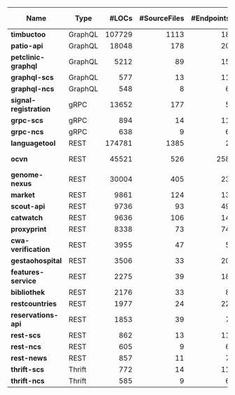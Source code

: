 |Name|Type|#LOCs|#SourceFiles|#Endpoints|Language(s)|Runtime|Build Tool|Database(s)|
|----|----|----:|-----------:|---------:|-----------|-------|----------|-----------|
|__timbuctoo__|GraphQL|107729|1113|18|Java|JDK 11|Maven|Neo4j|
|__patio-api__|GraphQL|18048|178|20|Java|JDK 11|Gradle|PostgreSQL|
|__petclinic-graphql__|GraphQL|5212|89|15|Java|JDK 8|Maven|PostgreSQL|
|__graphql-scs__|GraphQL|577|13|11|Kotlin|JDK 8|Maven||
|__graphql-ncs__|GraphQL|548|8|6|Kotlin|JDK 8|Maven||
|__signal-registration__|gRPC|13652|177|5|Java|JDK 17|Maven||
|__grpc-scs__|gRPC|894|14|11|Java|JDK 8|Maven||
|__grpc-ncs__|gRPC|638|9|6|Java|JDK 8|Maven||
|__languagetool__|REST|174781|1385|2|Java|JDK 8|Maven||
|__ocvn__|REST|45521|526|258|Java|JDK 8|Maven|H2, MongoDB|
|__genome-nexus__|REST|30004|405|23|Java|JDK 8|Maven|MongoDB|
|__market__|REST|9861|124|13|Java|JDK 11|Maven|H2|
|__scout-api__|REST|9736|93|49|Java|JDK 8|Maven|H2|
|__catwatch__|REST|9636|106|14|Java|JDK 8|Maven|H2|
|__proxyprint__|REST|8338|73|74|Java|JDK 8|Maven|H2|
|__cwa-verification__|REST|3955|47|5|Java|JDK 11|Maven|H2|
|__gestaohospital__|REST|3506|33|20|Java|JDK 8|Maven|MongoDB|
|__features-service__|REST|2275|39|18|Java|JDK 8|Maven|H2|
|__bibliothek__|REST|2176|33|8|Java|JDK 17|Gradle|MongoDB|
|__restcountries__|REST|1977|24|22|Java|JDK 8|Maven||
|__reservations-api__|REST|1853|39|7|Java|JDK 11|Gradle|MongoDB|
|__rest-scs__|REST|862|13|11|Java|JDK 8|Maven||
|__rest-ncs__|REST|605|9|6|Java|JDK 8|Maven||
|__rest-news__|REST|857|11|7|Kotlin|JDK 8|Maven|H2|
|__thrift-scs__|Thrift|772|14|11|Java|JDK 8|Maven||
|__thrift-ncs__|Thrift|585|9|6|Java|JDK 8|Maven||
